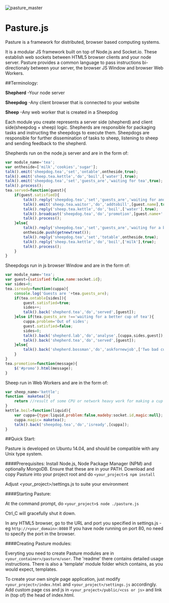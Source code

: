 ![pasture_master](https://cloud.githubusercontent.com/assets/998947/7757711/528b78c6-fffc-11e4-868a-4bab7857b964.png)
# Pasture.js
Pasture is a framework for distributed, browser based computing systems.

It is a modular JS framework built on top of Node.js and Socket.io. These establish web sockets between HTML5 browser clients and your node server. Pasture provides a common language to pass instructions bi-directionaly between your server, the browser JS Window and browser Web Workers. 

##Terminology:

**Shepherd**    -Your node server

**Sheepdog**    -Any client browser that is connected to your website

**Sheep**       -Any web worker that is created in a Sheepdog

Each module you create represents a server side (shepherd) and client side(sheepdog + sheep) logic.
Shepherds are responsible for packaging tasks and instructing the sheepdogs to execute them.
Sheepdogs are responsible for further dissemination of tasks to sheep, listening to sheep and sending feedback to the shepherd.

Shepherds run on the node.js server and are in the form of:

```javascript
var module_name='tea';
var ontheside=['milk','cookies','sugar'];
talk().emit('sheepdog.tea','set','ontable',ontheside,true);
talk().emit('sheep.tea.kettle','do','boil',['water'],true);
talk().emit('sheepdog.tea','set','guests_are','waiting for tea',true);
talk().process(); 
tea.served=function(guest){
	if(guest.satisfied){
		talk().reply('sheepdog.tea','set','guests_are','waiting for another tea',true);
		talk().emit('sheep.tea.waitor','do','addtobill',[guest.name],true);
		talk().reply('sheep.tea.kettle','do','boil',['water'],true);		
		talk().broadcast('sheepdog.tea','do','promotion',[guest.name+' had a nice cup of tea'],true);
		talk().process();
	}else{
		talk().reply('sheepdog.tea','set','guests_are','waiting for a better cup of tea',true);		
		ontheside.push(getnewtreat());
		talk().reply('sheepdog.tea','set','totable',ontheside,true);
		talk().reply('sheep.tea.kettle','do','boil',['milk'],true);		
		talk().process();	
	}
}
```
Sheepdogs run in js browser Window and are in the form of:
 	
```javascript
var module_name='tea';
var guest={satisfied:false,name:socket.id};
var sides=0;
tea.isready=function(cuppa){
	console.log('Guests are '+tea.guests_are);
	if(tea.ontable[sides]){
		guest.satisfied=true;
		sides++;
		talk().back('shepherd.tea','do','served',[guest]);
	}else if(tea.guests_are !=='waiting for a better cup of tea'){
		cuppa.problem='Out of sides';
		guest.satisfied=false;
		sides=0;
		talk().back('shepherd.lab','do','analyse',[cuppa,sides,guest]);
		talk().back('shepherd.tea','do','served',[guest]);
	}else{
		talk().back('shepherd.bossman','do','askfornewjob',['Two bad cups in a row',guest]);
	}
}
tea.promotion=function(message){
	$('#promo').html(message);
}
```

Sheep run in Web Workers and are in the form of:
 	
```javascript
var sheep_name='kettle';
function  maketea(){
	return //result of some CPU or network heavy work for making a cup of tea
}
kettle.boil=function(liquid){
	var cuppa={type:liquid,problem:false,madeby:socket.id,magic:null};
	cuppa.magic= maketea(); 
	talk().back('sheepdog.tea','do','isready',[cuppa]);
}
```

##Quick Start:

Pasture is developed on Ubuntu 14.04, and should be compatible with any Unix type system.

####Prerequisites:
Install Node.js, Node Package Manager (NPM) and optionally MongoDB. Ensure that these are in your PATH.
Download and copy Pasture into your project root and do `<your_project>$ npm install`

Adjust  <your_project>/settings.js to suite your environment

####Starting Pasture:

At the command prompt, do `<your_project>$ node ./pasture.js`

Ctrl_C will gracefully shut it down.

In any HTML5 browser, go to the URL and port you specified in settings.js - eg `http://<your_domain>:8080`
If you have node running on port 80, no need to specify the port in the browser. 

####Creating Pasture modules:

Everyting you need to create Pasture modules are in `<your_container>/pasture/user`. The 'readme' there contains detailed usage instructions. There is also a 'template' module folder which contains, as you would expect, templates.

To create your own single page application, just modify `<your_project>/index.html` and `<your_project>/settings.js` accordingly. Add custom page css and js in `<your_project>/public/<css or js>` and link in (top of) the head of index.html. 
